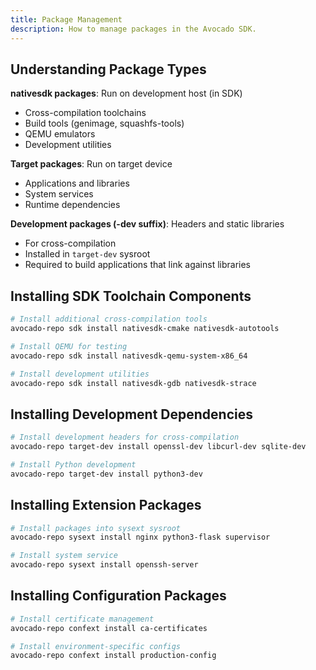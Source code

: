 ```yaml
---
title: Package Management
description: How to manage packages in the Avocado SDK.
---
```


## Understanding Package Types

**nativesdk packages**: Run on development host (in SDK)
- Cross-compilation toolchains
- Build tools (genimage, squashfs-tools)
- QEMU emulators
- Development utilities

**Target packages**: Run on target device
- Applications and libraries
- System services
- Runtime dependencies

**Development packages (-dev suffix)**: Headers and static libraries
- For cross-compilation
- Installed in `target-dev` sysroot
- Required to build applications that link against libraries

## Installing SDK Toolchain Components

```bash
# Install additional cross-compilation tools
avocado-repo sdk install nativesdk-cmake nativesdk-autotools

# Install QEMU for testing
avocado-repo sdk install nativesdk-qemu-system-x86_64

# Install development utilities
avocado-repo sdk install nativesdk-gdb nativesdk-strace
```

## Installing Development Dependencies

```bash
# Install development headers for cross-compilation
avocado-repo target-dev install openssl-dev libcurl-dev sqlite-dev

# Install Python development
avocado-repo target-dev install python3-dev
```

## Installing Extension Packages

```bash
# Install packages into sysext sysroot
avocado-repo sysext install nginx python3-flask supervisor

# Install system service
avocado-repo sysext install openssh-server
```

## Installing Configuration Packages

```bash
# Install certificate management
avocado-repo confext install ca-certificates

# Install environment-specific configs
avocado-repo confext install production-config
```
